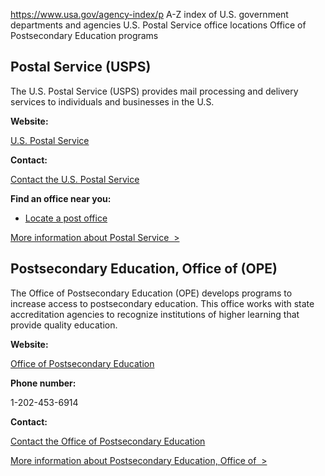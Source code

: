 

https://www.usa.gov/agency-index/p
A-Z index of U.S. government departments and agencies
U.S. Postal Service office locations
Office of Postsecondary Education programs

## Postal Service (USPS)

The U.S. Postal Service (USPS) provides mail processing and delivery services to individuals and businesses in the U.S.

**Website:**

[U.S. Postal Service](https://www.usps.com/)

**Contact:**

[Contact the U.S. Postal Service](https://www.usps.com/help/contact-us.htm)

**Find an office near you:**

* [Locate a post office](https://tools.usps.com/find-location.htm)

[More information about Postal Service  >](https://www.usa.gov/agencies/u-s-postal-service)

## Postsecondary Education, Office of (OPE)

The Office of Postsecondary Education (OPE) develops programs to increase access to postsecondary education. This office works with state accreditation agencies to recognize institutions of higher learning that provide quality education.

**Website:**

[Office of Postsecondary Education](http://www2.ed.gov/about/offices/list/ope/index.html)

**Phone number:**

1-202-453-6914

**Contact:**

[Contact the Office of Postsecondary Education](https://www2.ed.gov/about/offices/list/ope/contacts.html)

[More information about Postsecondary Education, Office of  >](https://www.usa.gov/agencies/office-of-postsecondary-education)
